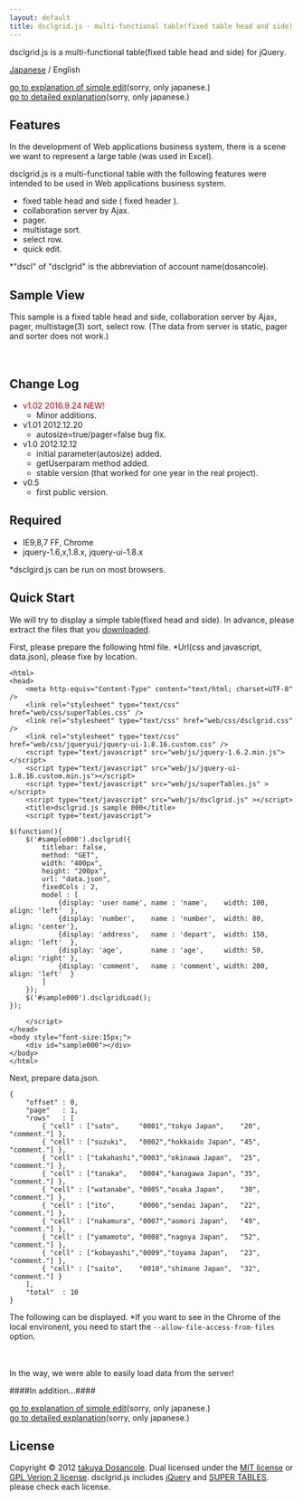 ```yaml
---
layout: default
title: dsclgrid.js - multi-functional table(fixed table head and side) for jQuery.
---
```


dsclgrid.js is a multi-functional table(fixed table head and side) for jQuery.

[Japanese](./) / English

[go to explanation of simple edit](edit.html)(sorry, only japanese.)  
[go to detailed explanation](details.html)(sorry, only japanese.)

Features
-----
In the development of Web applications business system,
there is a scene we want to represent a large table (was used in Excel).

dsclgrid.js is a multi-functional table with the following features were intended to be used in Web applications business system.

-   fixed table head and side ( fixed header ).
-   collaboration server by Ajax.
-   pager.
-   multistage sort.
-   select row.
-   quick edit.

*"dscl" of "dsclgrid" is the abbreviation of account name(dosancole).

Sample View
-----
This sample is a fixed table head and side, collaboration server by Ajax, pager, multistage(3) sort, select row.
(The data from server is static, pager and sorter does not work.)

<script type="text/javascript">
$(function(){
    $('#qv').dsclgrid({
        method: "GET",
        title: "Sample View Table",
        width: "700px",
        height: "200px",
        url: "qvdata.json",
        fixedCols : 2,
        pager: true,
        pagestat : "from {from} to {to} / all {total}",
        sortable: true,
        sortNum: 3,
        selectable: true,
        model : [
            {display: 'user name', name : 'name',    width: 100, align: 'left'  },
            {display: 'number',    name : 'number',  width: 80,  align: 'center'},
            {display: 'address',   name : 'depart',  width: 200, align: 'left'  },
            {display: 'age',       name : 'age',     width: 50,  align: 'right' },
            {display: 'tel',       name : 'tel',     width: 200, align: 'center' },
            {display: 'comment',   name : 'comment', width: 200, align: 'left'  }
        ]
    });
    $('#qv').dsclgridLoad();
});
</script>
<div style="padding:20px;padding-top:0px;"><div id="qv"></div></div>

Change Log
-----

*  <span style="color:#D5000D;">v1.02 2016.9.24 NEW!</span>
    *  Minor additions.
*  v1.01 2012.12.20
    *  autosize=true/pager=false bug fix.
*  v1.0 2012.12.12
    *  initial parameter(autosize) added.
    *  getUserparam method added.
    *  stable version (that worked for one year in the real project).
*  v0.5
    *  first public version.

Required
-----

*  IE9,8,7 FF, Chrome
*  jquery-1.6,x,1.8.x, jquery-ui-1.8.x

*dsclgird.js can be run on most browsers.

Quick Start
-----

We will try to display a simple table(fixed head and side).
In advance, please extract the files that you [downloaded](download_zip.html).

First, please prepare the following html file.
*Url(css and javascript, data.json), please fixe by location.

    <html>
    <head>
        <meta http-equiv="Content-Type" content="text/html; charset=UTF-8" />
        <link rel="stylesheet" type="text/css" href="web/css/superTables.css" />
        <link rel="stylesheet" type="text/css" href="web/css/dsclgrid.css" />
        <link rel="stylesheet" type="text/css" href="web/css/jqueryui/jquery-ui-1.8.16.custom.css" />
        <script type="text/javascript" src="web/js/jquery-1.6.2.min.js"></script>
        <script type="text/javascript" src="web/js/jquery-ui-1.8.16.custom.min.js"></script>
        <script type="text/javascript" src="web/js/superTables.js" ></script>
        <script type="text/javascript" src="web/js/dsclgrid.js" ></script>
        <title>dsclgrid.js sample 000</title>
        <script type="text/javascript">

    $(function(){
        $('#sample000').dsclgrid({
            titlebar: false,
            method: "GET",
            width: "400px",
            height: "200px",
            url: "data.json",
            fixedCols : 2,
            model : [
                {display: 'user name', name : 'name',    width: 100, align: 'left'  },
                {display: 'number',    name : 'number',  width: 80,  align: 'center'},
                {display: 'address',   name : 'depart',  width: 150, align: 'left'  },
                {display: 'age',       name : 'age',     width: 50,  align: 'right' },
                {display: 'comment',   name : 'comment', width: 200, align: 'left'  }
            ]
        });
        $('#sample000').dsclgridLoad();
    });

        </script>
    </head>
    <body style="font-size:15px;">
        <div id="sample000"></div>
    </body>
    </html>

Next, prepare data.json.

    {
        "offset" : 0,
        "page"   : 1,
        "rows"   : [
            { "cell" : ["sato",     "0001","tokyo Japan",    "20", "comment."] },
            { "cell" : ["suzuki",   "0002","hokkaido Japan", "45", "comment."] },
            { "cell" : ["takahashi","0003","okinawa Japan",  "25", "comment."] },
            { "cell" : ["tanaka",   "0004","kanagawa Japan", "35", "comment."] },
            { "cell" : ["watanabe", "0005","osaka Japan",    "30", "comment."] },
            { "cell" : ["ito",      "0006","sendai Japan",   "22", "comment."] },
            { "cell" : ["nakamura", "0007","aomori Japan",   "49", "comment."] },
            { "cell" : ["yamamoto", "0008","nagoya Japan",   "52", "comment."] },
            { "cell" : ["kobayashi","0009","toyama Japan",   "23", "comment."] },
            { "cell" : ["saito",    "0010","shimane Japan",  "32", "comment."] }
        ],
        "total"  : 10
    }

The following can be displayed.
*If you want to see in the Chrome of the local environent, you need to start the ```--allow-file-access-from-files``` option.

<script type="text/javascript">
$(function(){
    $('#sample000').dsclgrid({
        method: "GET",
        titlebar: false,
        width: "400px",
        height: "200px",
        url: "sample/000/data.json",
        fixedCols : 2,
        model : [
            {display: 'user name',  name : 'name',    width: 100, align: 'left'  },
            {display: 'number',     name : 'number',  width: 80,  align: 'center'},
            {display: 'address',    name : 'depart',  width: 150, align: 'left'  },
            {display: 'age',        name : 'age',     width: 50,  align: 'right' },
            {display: 'comment',    name : 'comment', width: 200, align: 'left'  }
        ]
    });
    $('#sample000').dsclgridLoad();
});
</script>
<div style="padding:20px;padding-top:0px;"><div id="sample000"></div></div>

In the way, we were able to easily load data from the server!

####In addition...####

[go to explanation of simple edit](edit.html)(sorry, only japanese.)  
[go to detailed explanation](details.html)(sorry, only japanese.)

License
-----
Copyright &copy; 2012 [takuya Dosancole].
Dual licensed under the [MIT license][MIT] or [GPL Verion 2 license][GPL].
dsclgrid.js includes [jQuery] and [SUPER TABLES]. please check each license.

[MIT]: http://www.opensource.org/licenses/mit-license.php
[GPL]: http://www.gnu.org/licenses/gpl.html
[jQuery]: http://jquery.org/
[SUPER TABLES]: http://www.matts411.com/post/super_tables/
[takuya Dosancole]: https://github.com/dosancole